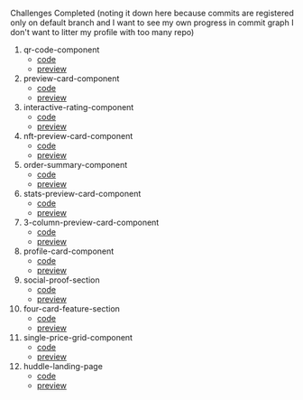 Challenges Completed (noting it down here because commits are registered only on default branch and I want to see my own progress in commit graph I don't want to litter my profile with too many repo)
1. qr-code-component
    - [code](https://github.com/parthmanhas/frontend-mentor/tree/qr-code-component)
    - [preview](https://marvelous-malasada-b44c6e.netlify.app/)
2. preview-card-component
    - [code](https://github.com/parthmanhas/frontend-mentor/tree/preview-card-component)
    - [preview](https://spiffy-cuchufli-ee2271.netlify.app/)
3. interactive-rating-component
    - [code](https://github.com/parthmanhas/frontend-mentor/tree/interactive-rating-component)
    - [preview](https://deploy-preview-1--strong-sfogliatella-18183c.netlify.app/)
4. nft-preview-card-component
    - [code](https://github.com/parthmanhas/frontend-mentor/tree/nft-preview-card-component)
    - [preview](https://bright-biscochitos-5c6e80.netlify.app/)
5. order-summary-component
    - [code](https://github.com/parthmanhas/frontend-mentor/tree/order-summary-component)
    - [preview](https://fantastic-daffodil-bb8969.netlify.app/)
6. stats-preview-card-component
    - [code](https://github.com/parthmanhas/frontend-mentor/tree/stats-preview-card-component)
    - [preview](https://fastidious-rugelach-ee23fb.netlify.app/)
7. 3-column-preview-card-component
    - [code](https://github.com/parthmanhas/frontend-mentor/tree/3-column-preview-card-component)
    - [preview](https://visionary-bienenstitch-a8e8a7.netlify.app)
8. profile-card-component
    - [code](https://github.com/parthmanhas/frontend-mentor/tree/profile-card-component)
    - [preview](https://jovial-alpaca-fe3638.netlify.app/)
9. social-proof-section
    - [code](https://github.com/parthmanhas/frontend-mentor/tree/social-proof-section)
    - [preview](https://quiet-pasca-9c2d2c.netlify.app/)
10. four-card-feature-section
    - [code](https://github.com/parthmanhas/frontend-mentor/tree/four-card-feature-section)
    - [preview](https://resplendent-daifuku-6e0111.netlify.app/)
11. single-price-grid-component
    - [code](https://github.com/parthmanhas/frontend-mentor/tree/single-price-grid-component)
    - [preview](https://effulgent-sorbet-fceb57.netlify.app/)
12. huddle-landing-page
    - [code](https://github.com/parthmanhas/frontend-mentor/tree/huddle-landing-page)
    - [preview](https://majestic-semolina-7f42b2.netlify.app/)